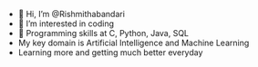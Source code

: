 - 👋 Hi, I’m @Rishmithabandari
- 👀 I’m interested in coding
- 🌱 Programming skills at C, Python, Java, SQL
- My key domain is Artificial Intelligence and Machine Learning
- Learning more and getting much better everyday


<!---
Rishmithabandari/Rishmithabandari is a ✨ special ✨ repository because its `README.md` (this file) appears on your GitHub profile.
You can click the Preview link to take a look at your changes.
--->

